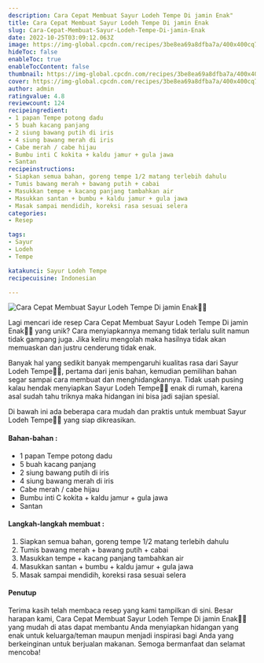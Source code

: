 ```yaml
---
description: Cara Cepat Membuat Sayur Lodeh Tempe Di jamin Enak"
title: Cara Cepat Membuat Sayur Lodeh Tempe Di jamin Enak
slug: Cara-Cepat-Membuat-Sayur-Lodeh-Tempe-Di-jamin-Enak
date: 2022-10-25T03:09:12.063Z
image: https://img-global.cpcdn.com/recipes/3be8ea69a8dfba7a/400x400cq70/photo.jpg
hideToc: false
enableToc: true
enableTocContent: false
thumbnail: https://img-global.cpcdn.com/recipes/3be8ea69a8dfba7a/400x400cq70/photo.jpg
cover: https://img-global.cpcdn.com/recipes/3be8ea69a8dfba7a/400x400cq70/photo.jpg
author: admin
ratingvalue: 4.8
reviewcount: 124
recipeingredient:
- 1 papan Tempe potong dadu
- 5 buah kacang panjang
- 2 siung bawang putih di iris
- 4 siung bawang merah di iris
- Cabe merah / cabe hijau
- Bumbu inti C kokita + kaldu jamur + gula jawa
- Santan
recipeinstructions:
- Siapkan semua bahan, goreng tempe 1/2 matang terlebih dahulu
- Tumis bawang merah + bawang putih + cabai
- Masukkan tempe + kacang panjang tambahkan air
- Masukkan santan + bumbu + kaldu jamur + gula jawa
- Masak sampai mendidih, koreksi rasa sesuai selera
categories:
- Resep

tags:
- Sayur
- Lodeh
- Tempe

katakunci: Sayur Lodeh Tempe
recipecuisine: Indonesian

---
```


![Cara Cepat Membuat Sayur Lodeh Tempe Di jamin Enak👩‍🍳](https://img-global.cpcdn.com/recipes/3be8ea69a8dfba7a/400x400cq70/photo.jpg)

Lagi mencari ide resep Cara Cepat Membuat Sayur Lodeh Tempe Di jamin Enak👩‍🍳 yang unik? Cara menyiapkannya memang tidak terlalu sulit namun tidak gampang juga. Jika keliru mengolah maka hasilnya tidak akan memuaskan dan justru cenderung tidak enak.

Banyak hal yang sedikit banyak mempengaruhi kualitas rasa dari Sayur Lodeh Tempe👩‍🍳, pertama dari jenis bahan, kemudian pemilihan bahan segar sampai cara membuat dan menghidangkannya. Tidak usah pusing kalau hendak menyiapkan Sayur Lodeh Tempe👩‍🍳 enak di rumah, karena asal sudah tahu triknya maka hidangan ini bisa jadi sajian spesial.

Di bawah ini ada beberapa cara mudah dan praktis untuk membuat Sayur Lodeh Tempe👩‍🍳 yang siap dikreasikan.

<!--inarticleads1-->

#### Bahan-bahan :

- 1 papan Tempe potong dadu
- 5 buah kacang panjang
- 2 siung bawang putih di iris
- 4 siung bawang merah di iris
- Cabe merah / cabe hijau
- Bumbu inti C kokita + kaldu jamur + gula jawa
- Santan

<!--inarticleads2-->

#### Langkah-langkah membuat :

1. Siapkan semua bahan, goreng tempe 1/2 matang terlebih dahulu
1. Tumis bawang merah + bawang putih + cabai
1. Masukkan tempe + kacang panjang tambahkan air
1. Masukkan santan + bumbu + kaldu jamur + gula jawa
1. Masak sampai mendidih, koreksi rasa sesuai selera

#### Penutup

Terima kasih telah membaca resep yang kami tampilkan di sini. Besar harapan kami, Cara Cepat Membuat Sayur Lodeh Tempe Di jamin Enak👩‍🍳 yang mudah di atas dapat membantu Anda menyiapkan hidangan yang enak untuk keluarga/teman maupun menjadi inspirasi bagi Anda yang berkeinginan untuk berjualan makanan. Semoga bermanfaat dan selamat mencoba!